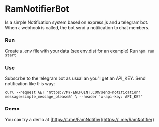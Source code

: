 # RamNotifierBot

Is a simple Notification system based on express.js and a telegram bot.
When a webhook is called, the bot send a notification to chat members.

### Run

Create a .env file with your data (see env.dist for an example)
Run `npm run start`

### Use

Subscribe to the telegram bot as usual an you'll get an API_KEY.
Send notification like this way:

`curl --request GET 'https://MY-ENDPOINT.COM/send-notification?message=simple_message_please&' \
    --header 'x-api-key: API_KEY'`

### Demo

You can try a demo at [https://t.me/RamNotifier](https://t.me/RamNotifier)
